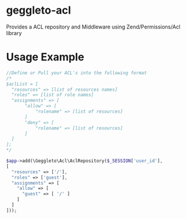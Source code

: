 # geggleto-acl
Provides a ACL repository and Middleware using Zend/Permissions/Acl library

# Usage Example

```php
//Define or Pull your ACL's into the following format
/*
$aclList = [
  "resources" => [list of resources names]
  "roles" => [list of role names]
  "assignments" => [
       "allow" => [
           "rolename" => [list of resources]
       ]
       "deny" => [
           "rolename" => [list of resources]
       ]
  ]
];
*/

$app->add(\Geggleto\Acl\AclRepository($_SESSION['user_id'], 
[
  "resources" => ['/'],
  "roles" => ['guest'],
  "assignments" => [
    "allow" => [ 
      "guest" => [ '/' ]
    ] 
  ]
]));
```
